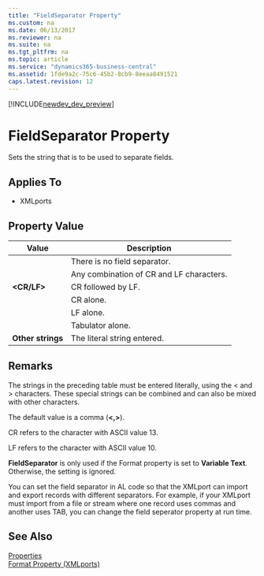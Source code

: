 ```yaml
---
title: "FieldSeparator Property"
ms.custom: na
ms.date: 06/13/2017
ms.reviewer: na
ms.suite: na
ms.tgt_pltfrm: na
ms.topic: article
ms.service: "dynamics365-business-central"
ms.assetid: 1fde9a2c-75c6-45b2-8cb9-8eeaa8491521
caps.latest.revision: 12
---
```


[!INCLUDE[newdev_dev_preview](../includes/newdev_dev_preview.md)]

# FieldSeparator Property
Sets the string that is to be used to separate fields.  
  
## Applies To  
  
-   XMLports  
  
## Property Value  
  
|**Value**|**Description**|  
|---------------|---------------------|  
|**<None>**|There is no field separator.|  
|**<NewLine>**|Any combination of CR and LF characters.|  
|**<CR/LF>**|CR followed by LF.|  
|**<CR>**|CR alone.|  
|**<LF>**|LF alone.|  
|**<TAB>**|Tabulator alone.|  
|**Other strings**|The literal string entered.|  
  
## Remarks  
 The strings in the preceding table must be entered literally, using the < and > characters. These special strings can be combined and can also be mixed with other characters.  
  
 The default value is a comma (**<,>**).  
  
 CR refers to the character with ASCII value 13.  
  
 LF refers to the character with ASCII value 10.  
  
 **FieldSeparator** is only used if the Format property is set to **Variable Text**. Otherwise, the setting is ignored.  
  
 You can set the field separator in AL code so that the XMLport can import and export records with different separators. For example, if your XMLport must import from a file or stream where one record uses commas and another uses TAB, you can change the field seperator property at run time.  
  
## See Also  
 [Properties](devenv-properties.md)   
 [Format Property (XMLports)](devenv-format-xmlports-property.md)
